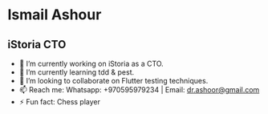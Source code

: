 # Ismail Ashour
## iStoria CTO

- 🔭 I’m currently working on iStoria as a CTO.
- 🌱 I’m currently learning tdd & pest.
- 💞️ I’m looking to collaborate on Flutter testing techniques.
- 📫 Reach me: Whatsapp: +970595979234 | Email: dr.ashoor@gmail.com
- ⚡ Fun fact: Chess player

